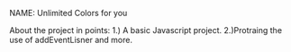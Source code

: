 NAME: 
Unlimited Colors for you

About the project in points:
1.) A basic Javascript project.
2.)Protraing the use of addEventLisner and more.

